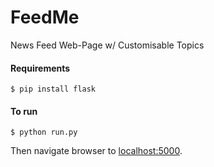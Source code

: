 # FeedMe
News Feed Web-Page w/ Customisable Topics

#### Requirements

`$ pip install flask`

#### To run

`$ python run.py`

Then navigate browser to [localhost:5000](localhost:5000).